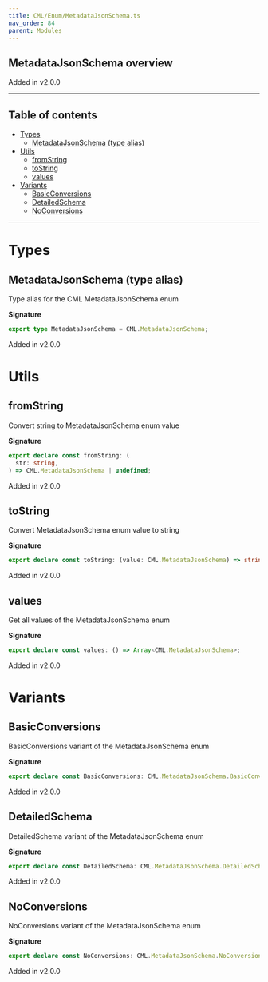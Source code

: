 ```yaml
---
title: CML/Enum/MetadataJsonSchema.ts
nav_order: 84
parent: Modules
---
```


## MetadataJsonSchema overview

Added in v2.0.0

---

<h2 class="text-delta">Table of contents</h2>

- [Types](#types)
  - [MetadataJsonSchema (type alias)](#metadatajsonschema-type-alias)
- [Utils](#utils)
  - [fromString](#fromstring)
  - [toString](#tostring)
  - [values](#values)
- [Variants](#variants)
  - [BasicConversions](#basicconversions)
  - [DetailedSchema](#detailedschema)
  - [NoConversions](#noconversions)

---

# Types

## MetadataJsonSchema (type alias)

Type alias for the CML MetadataJsonSchema enum

**Signature**

```ts
export type MetadataJsonSchema = CML.MetadataJsonSchema;
```

Added in v2.0.0

# Utils

## fromString

Convert string to MetadataJsonSchema enum value

**Signature**

```ts
export declare const fromString: (
  str: string,
) => CML.MetadataJsonSchema | undefined;
```

Added in v2.0.0

## toString

Convert MetadataJsonSchema enum value to string

**Signature**

```ts
export declare const toString: (value: CML.MetadataJsonSchema) => string;
```

Added in v2.0.0

## values

Get all values of the MetadataJsonSchema enum

**Signature**

```ts
export declare const values: () => Array<CML.MetadataJsonSchema>;
```

Added in v2.0.0

# Variants

## BasicConversions

BasicConversions variant of the MetadataJsonSchema enum

**Signature**

```ts
export declare const BasicConversions: CML.MetadataJsonSchema.BasicConversions;
```

Added in v2.0.0

## DetailedSchema

DetailedSchema variant of the MetadataJsonSchema enum

**Signature**

```ts
export declare const DetailedSchema: CML.MetadataJsonSchema.DetailedSchema;
```

Added in v2.0.0

## NoConversions

NoConversions variant of the MetadataJsonSchema enum

**Signature**

```ts
export declare const NoConversions: CML.MetadataJsonSchema.NoConversions;
```

Added in v2.0.0
